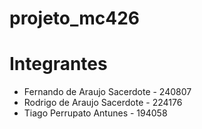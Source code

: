 # projeto_mc426
# Integrantes
- Fernando de Araujo Sacerdote - 240807
- Rodrigo de Araujo Sacerdote - 224176
- Tiago Perrupato Antunes - 194058